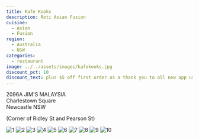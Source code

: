 ```yaml
---
title: Kafe Kooks
description: Roti Asian Fusion
cuisine:
  - Asian
  - Fusion
region:
  - Australia
  - NSW
categories:
  - restaurant
image: ../../assets/images/kafekooks.jpg
discount_pct: 10
discount_text: plus $5 off first order as a thank you to all new app users
---
```


2096A JIM'S MALAYSIA  
Charlestown Square  
Newcastle NSW

(Corner of Ridley St and Pearson St)

![1](../../assets/images/kafekooks1.jpg)
![2](../../assets/images/kafekooks2.jpg)
![3](../../assets/images/kafekooks3.jpg)
![4](../../assets/images/kafekooks4.jpg)
![5](../../assets/images/kafekooks5.jpg)
![6](../../assets/images/kafekooks6.jpg)
![7](../../assets/images/kafekooks7.png)
![8](../../assets/images/kafekooks8.jpg)
![9](../../assets/images/kafekooks9.jpg)
![10](../../assets/images/kafekooks10.jpg)
